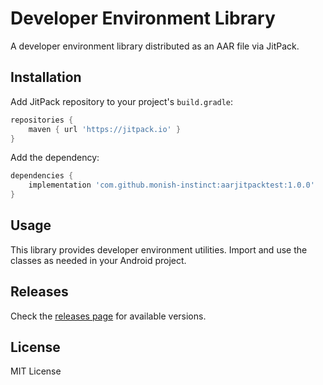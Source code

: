 # Developer Environment Library

A developer environment library distributed as an AAR file via JitPack.

## Installation

Add JitPack repository to your project's `build.gradle`:

```gradle
repositories {
    maven { url 'https://jitpack.io' }
}
```

Add the dependency:

```gradle
dependencies {
    implementation 'com.github.monish-instinct:aarjitpacktest:1.0.0'
}
```

## Usage

This library provides developer environment utilities. Import and use the classes as needed in your Android project.

## Releases

Check the [releases page](https://github.com/monish-instinct/aarjitpacktest/releases) for available versions.

## License

MIT License
